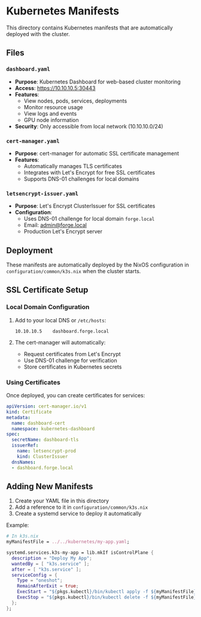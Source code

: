 # Kubernetes Manifests

This directory contains Kubernetes manifests that are automatically deployed with the cluster.

## Files

### `dashboard.yaml`
- **Purpose**: Kubernetes Dashboard for web-based cluster monitoring
- **Access**: https://10.10.10.5:30443
- **Features**: 
  - View nodes, pods, services, deployments
  - Monitor resource usage
  - View logs and events
  - GPU node information
- **Security**: Only accessible from local network (10.10.10.0/24)

### `cert-manager.yaml`
- **Purpose**: cert-manager for automatic SSL certificate management
- **Features**:
  - Automatically manages TLS certificates
  - Integrates with Let's Encrypt for free SSL certificates
  - Supports DNS-01 challenges for local domains

### `letsencrypt-issuer.yaml`
- **Purpose**: Let's Encrypt ClusterIssuer for SSL certificates
- **Configuration**:
  - Uses DNS-01 challenge for local domain `forge.local`
  - Email: admin@forge.local
  - Production Let's Encrypt server

## Deployment

These manifests are automatically deployed by the NixOS configuration in `configuration/common/k3s.nix` when the cluster starts.

## SSL Certificate Setup

### Local Domain Configuration
1. Add to your local DNS or `/etc/hosts`:
   ```
   10.10.10.5    dashboard.forge.local
   ```

2. The cert-manager will automatically:
   - Request certificates from Let's Encrypt
   - Use DNS-01 challenge for verification
   - Store certificates in Kubernetes secrets

### Using Certificates
Once deployed, you can create certificates for services:
```yaml
apiVersion: cert-manager.io/v1
kind: Certificate
metadata:
  name: dashboard-cert
  namespace: kubernetes-dashboard
spec:
  secretName: dashboard-tls
  issuerRef:
    name: letsencrypt-prod
    kind: ClusterIssuer
  dnsNames:
  - dashboard.forge.local
```

## Adding New Manifests

1. Create your YAML file in this directory
2. Add a reference to it in `configuration/common/k3s.nix`
3. Create a systemd service to deploy it automatically

Example:
```nix
# In k3s.nix
myManifestFile = ../../kubernetes/my-app.yaml;

systemd.services.k3s-my-app = lib.mkIf isControlPlane {
  description = "Deploy My App";
  wantedBy = [ "k3s.service" ];
  after = [ "k3s.service" ];
  serviceConfig = {
    Type = "oneshot";
    RemainAfterExit = true;
    ExecStart = "${pkgs.kubectl}/bin/kubectl apply -f ${myManifestFile}";
    ExecStop = "${pkgs.kubectl}/bin/kubectl delete -f ${myManifestFile} --ignore-not-found=true";
  };
};
``` 